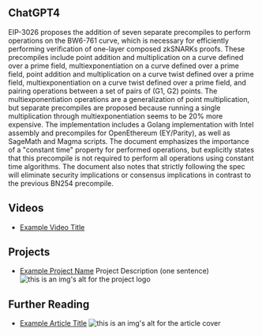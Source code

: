 ## ChatGPT4

EIP-3026 proposes the addition of seven separate precompiles to perform operations on the BW6-761 curve, which is necessary for efficiently performing verification of one-layer composed zkSNARKs proofs. These precompiles include point addition and multiplication on a curve defined over a prime field, multiexponentiation on a curve defined over a prime field, point addition and multiplication on a curve twist defined over a prime field, multiexponentiation on a curve twist defined over a prime field, and pairing operations between a set of pairs of (G1, G2) points. The multiexponentiation operations are a generalization of point multiplication, but separate precompiles are proposed because running a single multiplication through multiexponentiation seems to be 20% more expensive. The implementation includes a Golang implementation with Intel assembly and precompiles for OpenEthereum (EY/Parity), as well as SageMath and Magma scripts. The document emphasizes the importance of a "constant time" property for performed operations, but explicitly states that this precompile is not required to perform all operations using constant time algorithms. The document also notes that strictly following the spec will eliminate security implications or consensus implications in contrast to the previous BN254 precompile.

## Videos

- [Example Video Title](https://www.youtube.com/watch?v=TDGq4aeevgY)

## Projects

- [Example Project Name](https://xxxx.xxx/xxxxx) Project Description (one sentence) ![this is an img's alt for the project logo](https://xxxx.xxx/project-logo.xxx)

## Further Reading

- [Example Article Title](https://xxxx.xxx/xxxxx) ![this is an img's alt for the article cover](https://xxxx.xxx/article-cover.xxx)
